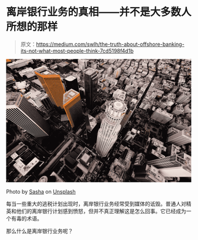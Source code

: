 # 离岸银行业务的真相——并不是大多数人所想的那样

> 原文：<https://medium.com/swlh/the-truth-about-offshore-banking-its-not-what-most-people-think-7cd5198f4d1b>

![](img/0e1d41a0661ecfc2669e9bdc7f4fca26.png)

Photo by [Sasha](https://unsplash.com/photos/RRUl-jSXaYk) on [Unsplash](https://unsplash.com/search/photos/banks?utm_source=unsplash&utm_medium=referral&utm_content=creditCopyText)

每当一些重大的逃税计划出现时，离岸银行业务经常受到媒体的诋毁。普通人对精英和他们的离岸银行计划感到愤怒，但并不真正理解这是怎么回事。它已经成为一个有毒的术语。

那么什么是离岸银行业务呢？